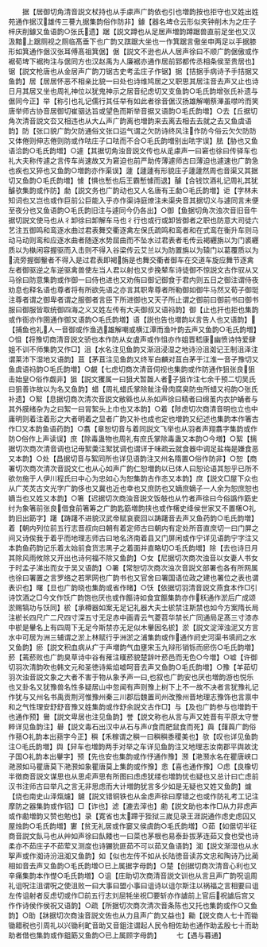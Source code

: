 <!-- { "loadSidebar": true } -->
　　据【居御切角清音説文杖持也从手豦声广韵依也引也増韵按也拒守也又姓出姓苑通作据汉雄传三謩九据集韵俗作防非】鐻【器名埤仓云形似夹钟削木为之庄子梓庆削鐻又鱼语韵○张氏遗】踞【説文蹲也从足居声増韵蹲踞兽直前足坐也又汉汲黯上踞厕视之厕临髙垂下也广韵又踑踞大坐也一作箕踞言傲坐申两足以手据膝形如箕通作倨汉张耳傅髙祖箕倨】倨【説文不逊也从人居声徐曰不顺广韵倨傲或作裾荀埤下裾拘注与倨同方也汉赵禹为人廉裾亦通作居前郅都传丞相条侯至贵居也】锯【説文枪唐也从金居声广韵刀锯古史考孟庄子作锯】据【拮据手病诗予手拮据又鱼韵】居【居居怀恶不相亲比貌一曰处也诗维鸠居之又职思其居注音去声又止也诗日月其居又坐也周礼神位以犹鬼神示之居音纪虑切又支鱼韵○毛氏韵增张氏补遗与倨同今正】举【称引也礼记儒行其任举有如此者徐音倨汉扬雄解嘲蔡滭虽噤吟而笑唐举师古协音居御切崔骃达旨或望色而斯举音据又语韵○毛氏韵増】○去【丘据切角次清音説文厺又相违也从大厶声广韵离也増韵来去离去相去去就之去又鱼虞语韵】防【张口貌广韵欠防通俗文张口运气谓之欠防诗终风注作防今俗云欠欠防防又体倦则伸志倦则防或作呿庄子口呿而不合○毛氏韵増别出呿字误】胠【胁也又鱼语洽韵○毛氏韵増】○遽【其据切角浊音説文传也从辵豦声一曰窘也徐曰传驿车也礼大夫称传遽之言传车尚速故又为窘迫也前严助传薄遽师古曰薄迫也遽速也广韵急也疾也又猝也又鱼韵○増韵亦作渠误】蘧【蘧蘧有形貌庄子蘧蘧然周也音渠又其据切又鱼韵○毛氏韵増】懅【惧也慙也后王霸慙懅而退】醵【合钱饮酒礼记周礼其犹醵欤集韵或作防】勮【説文务也广韵动也又人名唐有王勮○毛氏韵増】讵【字林未知词也又岂也或作巨前公巨能入乎亦作渠诗庭燎注未渠央音其据切义与遽同言未便至夜分也又鱼语韵○毛氏韵旧注与遽同今仍各出】○御【鱼据切角次浊次音旧音牛据切説文使马也从彳卸徐曰卸解车马也彳行也或行或卸皆御者之职也防意大司徒六艺注五御鸣和鸾逐水曲过君表舞交衢逐禽左保氏疏鸣和鸾者和在式鸾在衡升车则马动马动则鸾和应逐水曲者随逐水势屈曲而不坠水过君表者毛传云褐纒旃以为门裘纒质以为槸闲容握驱而入击则不得入谷梁传云艾兰以为防置旃以为辕门以葛覆质以为流旁握御轚者不得入是过君表即褐旃是也舞交衢者御车在交道车旋应舞节逐禽左者御驱逆之车逆驱禽兽使左当人君以射也又步挽辇车诗徒御不惊説文古作驭从又马徐曰防意集韵或作御一曰侍也进也又劝侑曰御记御食于君内则五日之御注谓侍夜劝息也释名语也尊者将有所欲先语之亦言其职卑尊者所勒御如御牛马然又荀子御珽注尊者谓之御卑者谓之服御者言臣下所进御也又天子所止谓之御前曰御前书曰御书服曰御服皆取统御四海之义又姓左传有大夫御叔又语祃韵】御【止也扞也拒也集韵或作衙亦作圉通作御又语韵○毛氏韵増】语【説也告也増韵以言告人也又语韵】【捕鱼也礼人一音御或作渔选雄解嘲或横江潭而渔叶韵去声又鱼韵○毛氏韵増】○怚【将豫切商清音説文骄也本作防从女虘声或作怚亦作姐晋嵇康幽愤诗恃爱肆姐不训不师集韵又作□】沮【水名注见鱼韵又渐沮浸湿之地诗汾沮洳记王制沮泽注谓莱沛下湿地又语韵】苴【茅苴注见鱼韵又终军白麟对苴白茅于江淮一音子豫切又鱼虞语祃韵○毛氏韵増】○覰【七虑切商次清音伺视也集韵或作防通作狙张良狙击始皇○俗作觑非】狙【説文玃属一曰狙犬暂齧人者子狙诈注七余千预二切吴氏曰狙善诈故以为名又鱼韵】蜡【周礼蜡氏掌除骴注骨肉腐臭防虫所蜡又祃韵○张氏补遗】○絮【息据切商次清次音説文敝緜也从糸如声徐曰精者曰绵茧内衣护蛹者与其外膜绪杂为之曰絮一曰冐絮头上巾也又本韵】○着【陟虑切次商清音明也立也中庸明则着注着形之大者明着之显者广韵又补也成也定也増韵又纪述也集韵本作箸古作□又本韵鱼语药韵】○翥【章恕切音与着同説文飞举也从羽者声翔翥字集韵或作防○俗作上声读误】庶【除毒蛊物也周礼有庶氏掌除毒蛊又本韵○今増】○絮【摛据切次商次清音调也记毋絮羮注絮犹调也谓详于味疏云就食器中调足盐梅是嫌食恶又本韵】○处【昌据切音与絮同所也详见语韵注又州名隋置○俗作防非】○恕【商署切次商次清次音説文仁也从心如声广韵仁恕増韵以已体人曰恕论语其恕乎已所不欲勿施于人伊川程氏曰中心为忠如心为恕集韵古作忞又本韵】庶【説文□屋下众也从广炗炗古文光字广韵侈也又冀也近也幸也又庶防也又嫡庶嫡子一人余为恕庶恕也嫡当也又姓又本韵】○箸【迟据切次商浊音説文饭攲也从竹者声徐曰今俗譌作筯史纣为象箸前张良借食前箸筹之广韵匙筯増韵挟也或作櫡史绛侯世家又不置櫡○礼韵旧出筯字】躇【踌躇不进貌汉武帝赋哀裵回以踌躇音去声又鱼药韵○毛氏韵増】着【朝内列位前五行志晋叔向曰朝有着定师古曰朝内有定处所音直庶切一曰门屏之间又诗俟我于着乎而地理志师古曰地名济南着县又门屏闲或作宁详见语韵宁字注又本韵鱼药韵记乐着太始前食货志黑子之着面并直略切○毛氏韵増】除【去也诗日月其除风雨攸除又开出也诗何福不除又鱼韵】○女【尼据切次商次浊音以女妻人书女于时孟子涕出而女于吴又语韵】○署【常恕切次商次浊次音説文部署也各有所网属也徐曰署置之言罗络之若罘网也广韵书也又官舍曰署国语位政之建也署位之表也谓表识也】曙【旦也广韵晓也集韵或省作暏】○饫【依据切羽清音説文燕食本作□引诗饮酒之□今文作饫广韵饱也厌也或作饇诗如食宜饇集韵亦作秗通作淤后广成颂淤赐犒功与饫同】棜【承樽器如案无足记礼器大夫士棜禁注斯禁也如今方案隋长局注棜长四尺广二尺四寸深五寸无足赤中画青云气菱苕华禁长广同通局足髙三寸漆赤中棜是轝名上有四周下无足今斯禁亦无足似木轝因名棜】淤【説文淀滓浊泥又方言水中可居为洲三辅谓之淤上林赋行乎洲淤之浦集韵或作通作阏史河渠书填阏之水又鱼韵】瘀【説文积血病从疒于声増韵气血壅宋玉九辩形销铄而瘀伤○毛氏韵増】菸【蔫菸败也广韵臭草诗中谷有蓷注暵菸貌楚辞叶菸邑而无色○今増】○嘘【许御切羽次清韵吹也韩文元和圣徳诗紫焰嘘呵音去声又鱼韵○毛氏韵増】○豫【羊茹切羽次浊音説文象之大者不害于物从象予声一曰也叙也广韵安也厌也増韵游也悦乐也又卦名又犹豫兽名性多疑居山中忽闻有声则豫上树下上不一故不决者言犹豫礼记作犹与又州名书禹贡荆河惟豫州秦三川郡后魏置司州改豫州晋地理志豫饰也言禀中和之气性理安舒舒音豫又姓集韵或作舒余説文古作□】与【及也广韵参与也増韵干也通作预】鸒【説文卑居也注见鱼韵】誉【説文称也从言与声又姓晋有平原太守誉粹详见鱼韵注】礜【説文毒石出汉中从石与声食而肥鼠食而死】藇【藷藇广韵俗作蓣○礼韵本出蓣字今正】穥【禾稼谓之穥一曰穥穥黍稷美也】欤【叹也详见鱼韵注○毛氏韵増】舆【舁车也増韵两手对举之车详见鱼韵注又地理志汝南郡平舆故沈子国○礼韵本出轝字】预【先也安也集韵或作忬通作豫】滪【滟滪水名在瞿唐峡口滟滪如马瞿唐莫下滟滪如象瞿唐莫上集韵或作豫】悆【喜也通作豫】○虑【良橡切半徴商音説文谋思也从思虍声思有所图曰虑虑犹缕也増韵忧也疑也又总计曰亡虑前汉书注师古曰举凡之言无非思虑而大计増韵犹言多少如是无疑也又姓又鱼韵】爈【烧也南史山泽熂爈】鑢【説文错铜铁也从金虑声徐曰摩错之也或作防礼考工记注摩防之器集韵或作铝】□【诈也】滤【漉去滓也】勴【説文助也本作□从力非虑声或作勴増韵又赞也勉也】录【寛省也太蹛于狴狱三嵗见录王涯説通作虑史虑囚又屋烛韵○毛氏韵増】寠【贫无礼居或作窭又侯虞韵○毛氏韵増】○茹【如倨切半征商音説文飤马也从艸如声徐曰飤餧也一曰菜也茅根也易泰卦拔茅连茹又食也受也诗柔亦不茹庄子不茹荤又测度也诗玁狁匪茹不可以茹又鱼语韵】洳【説文渐湿也从水挐声或作洳诗汾沮洳又鱼韵】如【似也左传不如从长陆徳音读苏文忠和陶诗乃比蔺相如音去声又鱼韵○毛氏韵増○已上属据字母韵】○楚【创据切商次清音心利也又辛痛集韵本作憷○毛氏韵増】○诅【庄助切次商清音説文训也从言且声广韵呪诅周礼诅呪注沮谓呪之使沮败一曰大事曰盟小事曰诅诗以诅尔斯注以祸福之言相要曰诅左传诅射者反虑切或作□前五行志刘屈牦坐祝□要斩亦作謯前上官后祝謯后宫又作作诗侯作侯祝又语韵】○疏【所据切次商次清次音条陈也又托也集韵或作○又鱼韵】○助【牀据切次商浊音説文佐也从力且声广韵又益也】耡【説文商人七十而锄锄耤税也引周礼以兴锄利甿音助又音鉏注谓起人民令相佐助也通作助孟殷七十而助助者借也集韵或作鉏筯又鱼韵○已上属顾字母韵】
　　七【遇与暮通】
